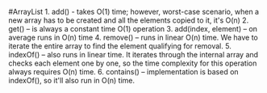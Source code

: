#ArrayList
    1. add() -  takes O(1) time; however, worst-case scenario, 
       when a new array has to be created and all the elements 
       copied to it, it's O(n)
    2. get() – is always a constant time O(1) operation
    3. add(index, element) – on average runs in O(n) time
    4. remove() – runs in linear O(n) time. We have to iterate 
       the entire array to find the element qualifying for removal.
    5. indexOf() – also runs in linear time. It iterates through 
       the internal array and checks each element one by one, so 
       the time complexity for this operation always requires O(n) 
       time.
    6. contains() – implementation is based on indexOf(), so it'll 
       also run in O(n) time.